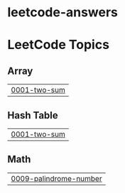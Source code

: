 # leetcode-answers

<!---LeetCode Topics Start-->
# LeetCode Topics
## Array
|  |
| ------- |
| [0001-two-sum](https://github.com/piyushkomali/leetcode-answers/tree/master/0001-two-sum) |
## Hash Table
|  |
| ------- |
| [0001-two-sum](https://github.com/piyushkomali/leetcode-answers/tree/master/0001-two-sum) |
## Math
|  |
| ------- |
| [0009-palindrome-number](https://github.com/piyushkomali/leetcode-answers/tree/master/0009-palindrome-number) |
<!---LeetCode Topics End-->